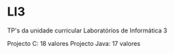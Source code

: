 # LI3
TP's da unidade curricular Laboratórios de Informática 3

Projecto C: 18 valores
Projecto Java: 17 valores

